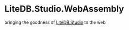 # LiteDB.Studio.WebAssembly
bringing the goodness of [LiteDB.Studio](https://github.com/mbdavid/LiteDB.Studio) to the web

